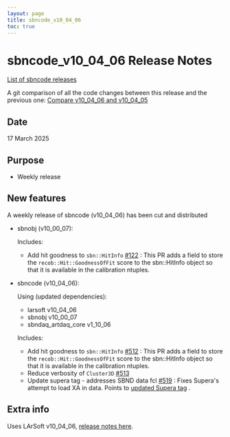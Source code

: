 ```yaml
---
layout: page
title: sbncode_v10_04_06
toc: true
---
```


sbncode_v10_04_06 Release Notes 
=======================================================================================

[List of sbncode releases](https://sbnsoftware.github.io/AnalysisInfrastructure/ReleaseManagement/Releases/List_of_SBN_code_releases)

A git comparison of all the code changes between this release and the previous one: [Compare v10_04_06 and v10_04_05](https://github.com/SBNSoftware/sbncode/compare/v10_04_05...v10_04_06)

Date
---------------------------------------------------
17 March 2025

Purpose
---------------------------------------------------
* Weekly release

New features
---------------------------------------------------
A weekly release of sbncode (v10_04_06) has been cut and distributed

* sbnobj (v10_00_07):
  
  Includes:
  
  * Add hit goodness to `sbn::HitInfo` [#122](https://github.com/SBNSoftware/sbnobj/pull/122) : This PR adds a field to store the `recob::Hit::GoodnessOfFit` score to the sbn::HitInfo object so that it is available in the calibration ntuples.

* sbncode (v10_04_06):

  Using (updated dependencies):
  * larsoft			        v10_04_06
  * sbnobj              v10_00_07
  * sbndaq_artdaq_core  v1_10_06

   Includes:
  
  * Add hit goodness to `sbn::HitInfo` [#512](https://github.com/SBNSoftware/sbncode/pull/512) : This PR adds a field to store the `recob::Hit::GoodnessOfFit` score to the sbn::HitInfo object so that it is available in the calibration ntuples.
  * Reduce verbosity of `Cluster3D` [#513](https://github.com/SBNSoftware/sbncode/pull/513)
  * Update supera tag - addresses SBND data fcl [#519](https://github.com/SBNSoftware/sbncode/pull/519) : Fixes Supera's attempt to load XA in data. Points to [updated Supera tag](https://github.com/SBNSoftware/sbncode/pull/519/commits/c849df284e5caae4ea029dc4bc67f365edde8d60) .
    
Extra info
---------------------------------------------------
Uses LArSoft v10_04_06, [release notes here](https://github.com/LArSoft/larsoft/releases/tag/v10_04_06).
